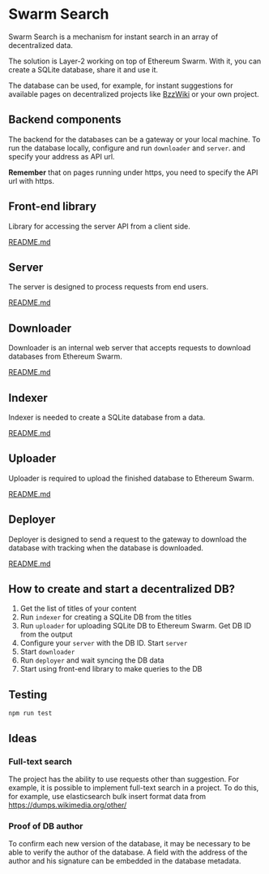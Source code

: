 # Swarm Search

Swarm Search is a mechanism for instant search in an array of decentralized data.

The solution is Layer-2 working on top of Ethereum Swarm. With it, you can create a SQLite database, share it and use it.

The database can be used, for example, for instant suggestions for available pages on decentralized projects like [BzzWiki](https://github.com/igar1991/swarm-wiki) or your own project.

## Backend components

The backend for the databases can be a gateway or your local machine. To run the database locally, configure and run `downloader` and `server`. and specify your address as API url. 

**Remember** that on pages running under https, you need to specify the API url with https.

## Front-end library

Library for accessing the server API from a client side.

[README.md](https://github.com/igar1991/swarm-search/tree/master/src/client/README.md)

## Server

The server is designed to process requests from end users.

[README.md](https://github.com/igar1991/swarm-search/tree/master/src/server/README.md)

## Downloader

Downloader is an internal web server that accepts requests to download databases from Ethereum Swarm.

[README.md](https://github.com/igar1991/swarm-search/tree/master/src/downloader/README.md)

## Indexer

Indexer is needed to create a SQLite database from a data.

[README.md](https://github.com/igar1991/swarm-search/tree/master/src/indexer/README.md)

## Uploader

Uploader is required to upload the finished database to Ethereum Swarm.

[README.md](https://github.com/igar1991/swarm-search/tree/master/src/uploader/README.md)

## Deployer

Deployer is designed to send a request to the gateway to download the database with tracking when the database is downloaded.

[README.md](https://github.com/igar1991/swarm-search/tree/master/src/deployer/README.md)

## How to create and start a decentralized DB?

1) Get the list of titles of your content
2) Run `indexer` for creating a SQLite DB from the titles
3) Run `uploader` for uploading SQLite DB to Ethereum Swarm. Get DB ID from the output
4) Configure your `server` with the DB ID. Start `server`
5) Start `downloader`
6) Run `deployer` and wait syncing the DB data
7) Start using front-end library to make queries to the DB

## Testing

```
npm run test
```

## Ideas

### Full-text search

The project has the ability to use requests other than suggestion. For example, it is possible to implement full-text search in a project. To do this, for example, use elasticsearch bulk insert format data from https://dumps.wikimedia.org/other/

### Proof of DB author

To confirm each new version of the database, it may be necessary to be able to verify the author of the database. A field with the address of the author and his signature can be embedded in the database metadata.

